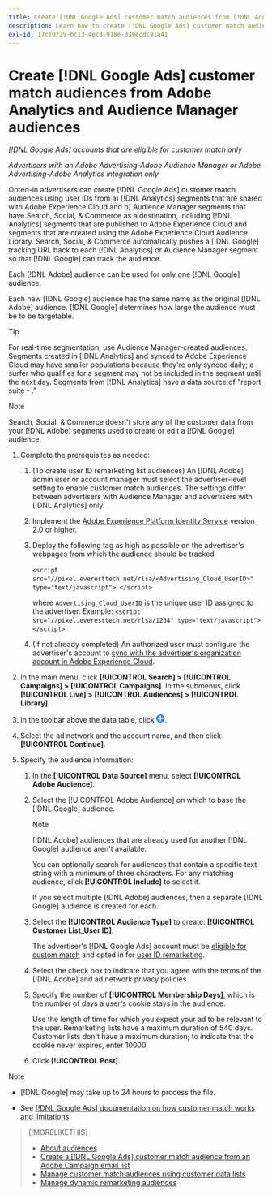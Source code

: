 ```yaml
---
title: Create [!DNL Google Ads] customer match audiences from [!DNL Adobe] audiences
description: Learn how to create [!DNL Google Ads] customer match audiences from your existing Adobe Analytics and Audience Manager audiences.
exl-id: 17cf0729-bc13-4ec3-918e-039ecdc91a41
---
```

# Create [!DNL Google Ads] customer match audiences from Adobe Analytics and Audience Manager audiences

*[!DNL Google Ads] accounts that are eligible for customer match only*

*Advertisers with an Adobe Advertising-Adobe Audience Manager or Adobe Advertising-Adobe Analytics integration only*

Opted-in advertisers can create [!DNL Google Ads] customer match audiences using user IDs from a) [!DNL Analytics] segments that are shared with Adobe Experience Cloud and b) Audience Manager segments that have Search, Social, & Commerce as a destination, including [!DNL Analytics] segments that are published to Adobe Experience Cloud and segments that are created using the Adobe Experience Cloud Audience Library. Search, Social, & Commerce automatically pushes a [!DNL Google] tracking URL back to each [!DNL Analytics] or Audience Manager segment so that [!DNL Google] can track the audience.

Each [!DNL Adobe] audience can be used for only one [!DNL Google] audience.

Each new [!DNL Google] audience has the same name as the original [!DNL Adobe] audience. [!DNL Google] determines how large the audience must be to be targetable.

>[!TIP]
>
>For real-time segmentation, use Audience Manager-created audiences. Segments created in [!DNL Analytics] and synced to Adobe Experience Cloud may have smaller populations because they're only synced daily; a surfer who qualifies for a segment may not be included in the segment until the next day. Segments from [!DNL Analytics] have a data source of "report suite - ."

>[!NOTE]
>
>Search, Social, & Commerce doesn't store any of the customer data from your [!DNL Adobe] segments used to create or edit a [!DNL Google] audience.

1. Complete the prerequisites as needed:
   
   1. (To create user ID remarketing list audiences) An [!DNL Adobe] admin user or account manager must select the advertiser-level setting to enable customer match audiences. The settings differ between advertisers with Audience Manager and advertisers with [!DNL Analytics] only.

   1. Implement the [Adobe Experience Platform Identity Service](https://experienceleague.adobe.com/docs/id-service/using/home.html) version 2.0 or higher.

   1. Deploy the following tag as high as possible on the advertiser's webpages from which the audience should be tracked

       `<script src="//pixel.everesttech.net/rlsa/<Advertising_Cloud_UserID>" type="text/javascript"> </script>`
     
       where `Advertising_Cloud_UserID` is the unique user ID assigned to the advertiser. Example:  `<script src="//pixel.everesttech.net/rlsa/1234" type="text/javascript"> </script>`
     
   1. (If not already completed) An authorized user must configure the advertiser's account to [sync with the advertiser's organization account in Adobe Experience Cloud](/help/search-social-commerce/admin/sync-adobe-audiences.md).

1. In the main menu, click **[!UICONTROL Search] > [!UICONTROL Campaigns] > [!UICONTROL Campaigns]**. In the submenus, click **[!UICONTROL Live] > [!UICONTROL Audiences] > [!UICONTROL Library]**.

1. In the toolbar above the data table, click ![Create](/help/search-social-commerce/assets/add.png "Create").

1. Select the ad network and the account name, and then click **[!UICONTROL Continue]**.

1. Specify the audience information:

   1. In the **[!UICONTROL Data Source]** menu, select **[!UICONTROL Adobe Audience]**.

   1. Select the [!UICONTROL Adobe Audience] on which to base the [!DNL Google] audience.

      >[!NOTE]
      >
      >[!DNL Adobe] audiences that are already used for another [!DNL Google] audience aren't available.

      You can optionally search for audiences that contain a specific text string with a minimum of three characters. For any matching audience, click **[!UICONTROL Include]** to select it.

      If you select multiple [!DNL Adobe] audiences, then a separate [!DNL Google] audience is created for each.

   1. Select the **[!UICONTROL Audience Type]** to create: **[!UICONTROL Customer List_User ID]**.

      The advertiser's [!DNL Google Ads] account must be [eligible for custom match](https://support.google.com/adspolicy/answer/6299717) and opted in for [user ID remarketing](https://support.google.com/google-ads/answer/9199250).

   1. Select the check box to indicate that you agree with the terms of the [!DNL Adobe] and ad network privacy policies.

   1. Specify the number of **[!UICONTROL Membership Days]**, which is the number of days a user's cookie stays in the audience.

      Use the length of time for which you expect your ad to be relevant to the user. Remarketing lists have a maximum duration of 540 days. Customer lists don't have a maximum duration; to indicate that the cookie never expires, enter 10000.

   1. Click **[!UICONTROL Post]**.

>[!NOTE]
>
>* [!DNL Google] may take up to 24 hours to process the file.
>
>* See [[!DNL Google Ads] documentation on how customer match works and limitations](https://support.google.com/displayvideo/answer/9539301).

>[!MORELIKETHIS]
>
>* [About audiences](audience-about.md)
>* [Create a [!DNL Google Ads] customer match audience from an Adobe Campaign email list](google-audience-from-campaign-email-list.md)
>* [Manage customer match audiences using customer data lists](audience-from-customer-data-list.md)
>* [Manage dynamic remarketing audiences](audience-dynamic-remarketing-manage.md)
